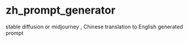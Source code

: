 # zh_prompt_generator
stable diffusion or midjourney , Chinese translation to English generated prompt
